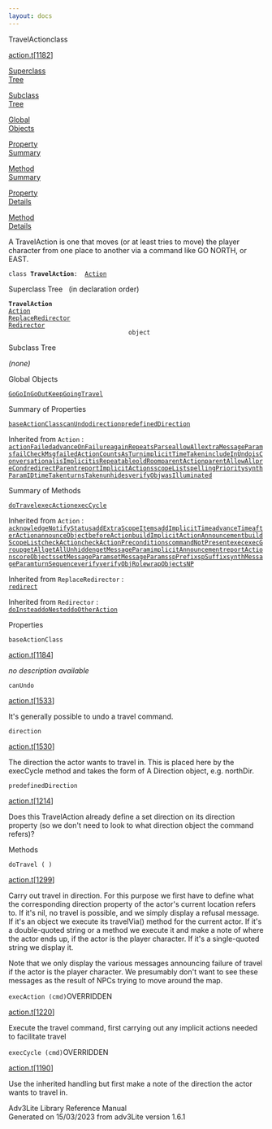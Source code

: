 ```yaml
---
layout: docs
---
```

<span class="title">TravelAction</span><span class="type">class</span>

[action.t](../file/action.t.html)\[[1182](../source/action.t.html#1182)\]

[Superclass  
Tree](#_SuperClassTree_)

[Subclass  
Tree](#_SubClassTree_)

[Global  
Objects](#_ObjectSummary_)

[Property  
Summary](#_PropSummary_)

[Method  
Summary](#_MethodSummary_)

[Property  
Details](#_Properties_)

[Method  
Details](#_Methods_)

<div class="fdesc">

A TravelAction is one that moves (or at least tries to move) the player
character from one place to another via a command like GO NORTH, or
EAST.

`class `**`TravelAction`**` :   `[`Action`](../object/Action.html)

</div>

<span id="_SuperClassTree_"></span>

<div class="mjhd">

<span class="hdln">Superclass Tree</span>   (in declaration order)

</div>

**`TravelAction`**  
[`Action`](../object/Action.html)  
[`ReplaceRedirector`](../object/ReplaceRedirector.html)  
[`Redirector`](../object/Redirector.html)  
`                                 object`  
<span id="_SubClassTree_"></span>

<div class="mjhd">

<span class="hdln">Subclass Tree</span>  

</div>

*(none)* <span id="_ObjectSummary_"></span>

<div class="mjhd">

<span class="hdln">Global Objects</span>  

</div>

[`Go`](../object/Go.html)[`GoIn`](../object/GoIn.html)[`GoOut`](../object/GoOut.html)[`KeepGoing`](../object/KeepGoing.html)[`Travel`](../object/Travel.html)
<span id="_PropSummary_"></span>

<div class="mjhd">

<span class="hdln">Summary of Properties</span>  

</div>

[`baseActionClass`](#baseActionClass)[`canUndo`](#canUndo)[`direction`](#direction)[`predefinedDirection`](#predefinedDirection)

Inherited from `Action` :  
[`actionFailed`](../object/Action.html#actionFailed)[`advanceOnFailure`](../object/Action.html#advanceOnFailure)[`againRepeatsParse`](../object/Action.html#againRepeatsParse)[`allowAll`](../object/Action.html#allowAll)[`extraMessageParams`](../object/Action.html#extraMessageParams)[`failCheckMsg`](../object/Action.html#failCheckMsg)[`failedActionCountsAsTurn`](../object/Action.html#failedActionCountsAsTurn)[`implicitTimeTaken`](../object/Action.html#implicitTimeTaken)[`includeInUndo`](../object/Action.html#includeInUndo)[`isConversational`](../object/Action.html#isConversational)[`isImplicit`](../object/Action.html#isImplicit)[`isRepeatable`](../object/Action.html#isRepeatable)[`oldRoom`](../object/Action.html#oldRoom)[`parentAction`](../object/Action.html#parentAction)[`parentAllowAll`](../object/Action.html#parentAllowAll)[`preCond`](../object/Action.html#preCond)[`redirectParent`](../object/Action.html#redirectParent)[`reportImplicitActions`](../object/Action.html#reportImplicitActions)[`scopeList`](../object/Action.html#scopeList)[`spellingPriority`](../object/Action.html#spellingPriority)[`synthParamID`](../object/Action.html#synthParamID)[`timeTaken`](../object/Action.html#timeTaken)[`turnsTaken`](../object/Action.html#turnsTaken)[`unhides`](../object/Action.html#unhides)[`verifyObj`](../object/Action.html#verifyObj)[`wasIlluminated`](../object/Action.html#wasIlluminated)





<span id="_MethodSummary_"></span>

<div class="mjhd">

<span class="hdln">Summary of Methods</span>  

</div>

[`doTravel`](#doTravel)[`execAction`](#execAction)[`execCycle`](#execCycle)

Inherited from `Action` :  
[`acknowledgeNotifyStatus`](../object/Action.html#acknowledgeNotifyStatus)[`addExtraScopeItems`](../object/Action.html#addExtraScopeItems)[`addImplicitTime`](../object/Action.html#addImplicitTime)[`advanceTime`](../object/Action.html#advanceTime)[`afterAction`](../object/Action.html#afterAction)[`announceObject`](../object/Action.html#announceObject)[`beforeAction`](../object/Action.html#beforeAction)[`buildImplicitActionAnnouncement`](../object/Action.html#buildImplicitActionAnnouncement)[`buildScopeList`](../object/Action.html#buildScopeList)[`checkAction`](../object/Action.html#checkAction)[`checkActionPreconditions`](../object/Action.html#checkActionPreconditions)[`commandNotPresent`](../object/Action.html#commandNotPresent)[`exec`](../object/Action.html#exec)[`execGroup`](../object/Action.html#execGroup)[`getAll`](../object/Action.html#getAll)[`getAllUnhidden`](../object/Action.html#getAllUnhidden)[`getMessageParam`](../object/Action.html#getMessageParam)[`implicitAnnouncement`](../object/Action.html#implicitAnnouncement)[`reportAction`](../object/Action.html#reportAction)[`scoreObjects`](../object/Action.html#scoreObjects)[`setMessageParam`](../object/Action.html#setMessageParam)[`setMessageParams`](../object/Action.html#setMessageParams)[`spPrefix`](../object/Action.html#spPrefix)[`spSuffix`](../object/Action.html#spSuffix)[`synthMessageParam`](../object/Action.html#synthMessageParam)[`turnSequence`](../object/Action.html#turnSequence)[`verify`](../object/Action.html#verify)[`verifyObjRole`](../object/Action.html#verifyObjRole)[`wrapObjectsNP`](../object/Action.html#wrapObjectsNP)

Inherited from `ReplaceRedirector` :  
[`redirect`](../object/ReplaceRedirector.html#redirect)

Inherited from `Redirector` :  
[`doInstead`](../object/Redirector.html#doInstead)[`doNested`](../object/Redirector.html#doNested)[`doOtherAction`](../object/Redirector.html#doOtherAction)

<span id="_Properties_"></span>

<div class="mjhd">

<span class="hdln">Properties</span>  

</div>

<span id="baseActionClass"></span>

`baseActionClass`

[action.t](../file/action.t.html)\[[1184](../source/action.t.html#1184)\]

<div class="desc">

*no description available*

</div>

<span id="canUndo"></span>

`canUndo`

[action.t](../file/action.t.html)\[[1533](../source/action.t.html#1533)\]

<div class="desc">

It's generally possible to undo a travel command.

</div>

<span id="direction"></span>

`direction`

[action.t](../file/action.t.html)\[[1530](../source/action.t.html#1530)\]

<div class="desc">

The direction the actor wants to travel in. This is placed here by the
execCycle method and takes the form of A Direction object, e.g.
northDir.

</div>

<span id="predefinedDirection"></span>

`predefinedDirection`

[action.t](../file/action.t.html)\[[1214](../source/action.t.html#1214)\]

<div class="desc">

Does this TravelAction already define a set direction on its direction
property (so we don't need to look to what direction object the command
refers)?

</div>

<span id="_Methods_"></span>

<div class="mjhd">

<span class="hdln">Methods</span>  

</div>

<span id="doTravel"></span>

`doTravel ( )`

[action.t](../file/action.t.html)\[[1299](../source/action.t.html#1299)\]

<div class="desc">

Carry out travel in direction. For this purpose we first have to define
what the corresponding direction property of the actor's current
location refers to. If it's nil, no travel is possible, and we simply
display a refusal message. If it's an object we execute its travelVia()
method for the current actor. If it's a double-quoted string or a method
we execute it and make a note of where the actor ends up, if the actor
is the player character. If it's a single-quoted string we display it.

Note that we only display the various messages announcing failure of
travel if the actor is the player character. We presumably don't want to
see these messages as the result of NPCs trying to move around the map.

</div>

<span id="execAction"></span>

`execAction (cmd)`<span class="rem">OVERRIDDEN</span>

[action.t](../file/action.t.html)\[[1220](../source/action.t.html#1220)\]

<div class="desc">

Execute the travel command, first carrying out any implicit actions
needed to facilitate travel

</div>

<span id="execCycle"></span>

`execCycle (cmd)`<span class="rem">OVERRIDDEN</span>

[action.t](../file/action.t.html)\[[1190](../source/action.t.html#1190)\]

<div class="desc">

Use the inherited handling but first make a note of the direction the
actor wants to travel in.

</div>

<div class="ftr">

Adv3Lite Library Reference Manual  
Generated on 15/03/2023 from adv3Lite version 1.6.1

</div>
